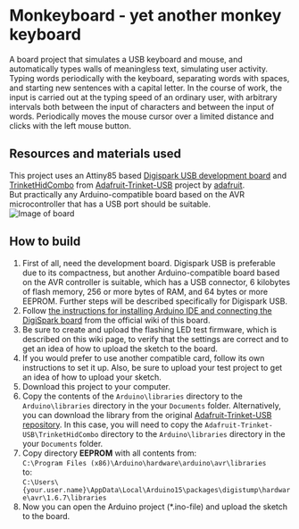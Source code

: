 # Monkeyboard - yet another monkey keyboard  
A board project that simulates a USB keyboard and mouse, and automatically types walls of meaningless text, simulating user activity.  
Typing words periodically with the keyboard, separating words with spaces, and starting new sentences with a capital letter. In the course of work, the input is carried out at the typing speed of an ordinary user, with arbitrary intervals both between the input of characters and between the input of words. Periodically moves the mouse cursor over a limited distance and clicks with the left mouse button.  

## Resources and materials used  
This project uses an Attiny85 based [Digispark USB development board](http://digistump.com/products/1) and [TrinketHidCombo](https://github.com/adafruit/Adafruit-Trinket-USB/tree/master/TrinketHidCombo) from [Adafruit-Trinket-USB](https://github.com/adafruit/Adafruit-Trinket-USB) project by [adafruit](https://github.com/adafruit).  
But practically any Arduino-compatible board based on the AVR microcontroller that has a USB port should be suitable.  
![Image of board](https://s3.amazonaws.com/digistump-resources/images/l/2520dcf84a0a3bf2257c2559d7a187db.jpg)  

## How to build
1. First of all, need the development board. Digispark USB is preferable due to its compactness, but another Arduino-compatible board based on the AVR controller is suitable, which has a USB connector, 6 kilobytes of flash memory, 256 or more bytes of RAM, and 64 bytes or more EEPROM. Further steps will be described specifically for Digispark USB.  
3. Follow [the instructions for installing Arduino IDE and connecting the DigiSpark board](http://digistump.com/wiki/digispark/tutorials/connecting) from the official wiki of this board.
4. Be sure to create and upload the flashing LED test firmware, which is described on this wiki page, to verify that the settings are correct and to get an idea of how to upload the sketch to the board.
5. If you would prefer to use another compatible card, follow its own instructions to set it up. Also, be sure to upload your test project to get an idea of how to upload your sketch.  
6. Download this project to your computer.    
7. Copy the contents of the `Arduino\libraries` directory to the `Arduino\libraries` directory in the your `Documents` folder. Alternatively, you can download the library from the original [Adafruit-Trinket-USB repository](https://github.com/adafruit/Adafruit-Trinket-USB). In this case, you will need to copy the `Adafruit-Trinket-USB\TrinketHidCombo` directory to the `Arduino\libraries` directory in the your `Documents` folder.   
8. Copy directory **EEPROM** with all contents from:  
`C:\Program Files (x86)\Arduino\hardware\arduino\avr\libraries`  
to:  
`C:\Users\{your.user.name}\AppData\Local\Arduino15\packages\digistump\hardware\avr\1.6.7\libraries`  
7. Now you can open the Arduino project (\*.ino-file) and upload the sketch to the board.  
